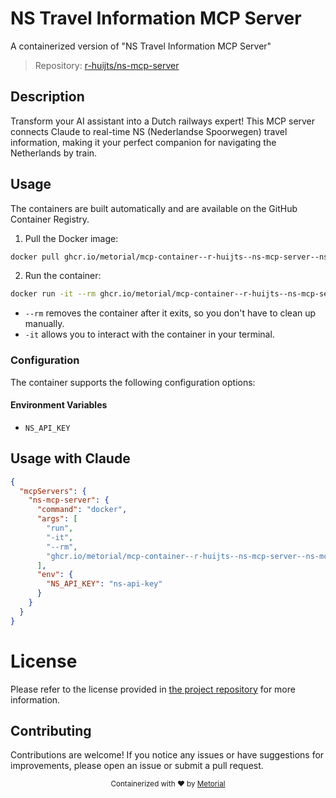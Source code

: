 
# NS Travel Information MCP Server

A containerized version of "NS Travel Information MCP Server"

> Repository: [r-huijts/ns-mcp-server](https://github.com/r-huijts/ns-mcp-server)

## Description

Transform your AI assistant into a Dutch railways expert! This MCP server connects Claude to real-time NS (Nederlandse Spoorwegen) travel information, making it your perfect companion for navigating the Netherlands by train.


## Usage

The containers are built automatically and are available on the GitHub Container Registry.

1. Pull the Docker image:

```bash
docker pull ghcr.io/metorial/mcp-container--r-huijts--ns-mcp-server--ns-mcp-server
```

2. Run the container:

```bash
docker run -it --rm ghcr.io/metorial/mcp-container--r-huijts--ns-mcp-server--ns-mcp-server 
```

- `--rm` removes the container after it exits, so you don't have to clean up manually.
- `-it` allows you to interact with the container in your terminal.


### Configuration

The container supports the following configuration options:




#### Environment Variables

- `NS_API_KEY`




## Usage with Claude

```json
{
  "mcpServers": {
    "ns-mcp-server": {
      "command": "docker",
      "args": [
        "run",
        "-it",
        "--rm",
        "ghcr.io/metorial/mcp-container--r-huijts--ns-mcp-server--ns-mcp-server"
      ],
      "env": {
        "NS_API_KEY": "ns-api-key"
      }
    }
  }
}
```

# License

Please refer to the license provided in [the project repository](https://github.com/r-huijts/ns-mcp-server) for more information.

## Contributing

Contributions are welcome! If you notice any issues or have suggestions for improvements, please open an issue or submit a pull request.

<div align="center">
  <sub>Containerized with ❤️ by <a href="https://metorial.com">Metorial</a></sub>
</div>
  